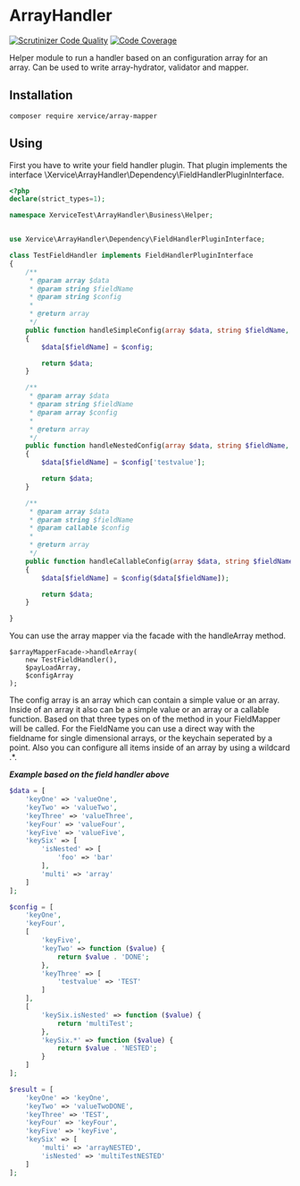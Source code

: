ArrayHandler
=====================

[![Scrutinizer Code Quality](https://scrutinizer-ci.com/g/xervice/array-handler/badges/quality-score.png?b=master)](https://scrutinizer-ci.com/g/xervice/array-handler/?branch=master)
[![Code Coverage](https://scrutinizer-ci.com/g/xervice/array-handler/badges/coverage.png?b=master)](https://scrutinizer-ci.com/g/xervice/array-handler/?branch=master)

Helper module to run a handler based on an configuration array for an array. Can be used to write array-hydrator, validator and mapper.

Installation
-----------------
```
composer require xervice/array-mapper
```

Using
-----------------
First you have to write your field handler plugin. That plugin implements the interface \Xervice\ArrayHandler\Dependency\FieldHandlerPluginInterface.

```php
<?php
declare(strict_types=1);

namespace XerviceTest\ArrayHandler\Business\Helper;


use Xervice\ArrayHandler\Dependency\FieldHandlerPluginInterface;

class TestFieldHandler implements FieldHandlerPluginInterface
{
    /**
     * @param array $data
     * @param string $fieldName
     * @param string $config
     *
     * @return array
     */
    public function handleSimpleConfig(array $data, string $fieldName, string $config): array
    {
        $data[$fieldName] = $config;

        return $data;
    }

    /**
     * @param array $data
     * @param string $fieldName
     * @param array $config
     *
     * @return array
     */
    public function handleNestedConfig(array $data, string $fieldName, array $config): array
    {
        $data[$fieldName] = $config['testvalue'];

        return $data;
    }

    /**
     * @param array $data
     * @param string $fieldName
     * @param callable $config
     *
     * @return array
     */
    public function handleCallableConfig(array $data, string $fieldName, callable $config): array
    {
        $data[$fieldName] = $config($data[$fieldName]);

        return $data;
    }

}
```

You can use the array mapper via the facade with the handleArray method.
```
$arrayMapperFacade->handleArray(
    new TestFieldHandler(),
    $payLoadArray,
    $configArray
);
```


The config array is an array which can contain a simple value or an array. Inside of an array it also can be a simple value or an array or a callable function. Based on that three types on of the method in your FieldMapper will be called.
For the FieldName you can use a direct way with the fieldname for single dimensional arrays, or the keychain seperated by a point. Also you can configure all items inside of an array by using a wildcard .*.

***Example based on the field handler above***
```php
$data = [
    'keyOne' => 'valueOne',
    'keyTwo' => 'valueTwo',
    'keyThree' => 'valueThree',
    'keyFour' => 'valueFour',
    'keyFive' => 'valueFive',
    'keySix' => [
        'isNested' => [
            'foo' => 'bar'
        ],
        'multi' => 'array'
    ]
];

$config = [
    'keyOne',
    'keyFour',
    [
        'keyFive',
        'keyTwo' => function ($value) {
            return $value . 'DONE';
        },
        'keyThree' => [
            'testvalue' => 'TEST'
        ]
    ],
    [
        'keySix.isNested' => function ($value) {
            return 'multiTest';
        },
        'keySix.*' => function ($value) {
            return $value . 'NESTED';
        }
    ]
];

$result = [
    'keyOne' => 'keyOne',
    'keyTwo' => 'valueTwoDONE',
    'keyThree' => 'TEST',
    'keyFour' => 'keyFour',
    'keyFive' => 'keyFive',
    'keySix' => [
        'multi' => 'arrayNESTED',
        'isNested' => 'multiTestNESTED'
    ]
];
```